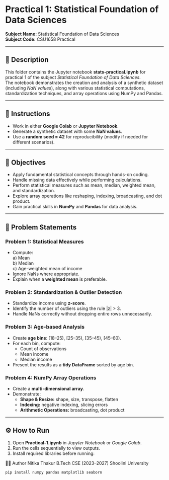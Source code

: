 # Practical 1: Statistical Foundation of Data Sciences

**Subject Name:** Statistical Foundation of Data Sciences  
**Subject Code:** CSU1658 Practical  

---

## 📖 Description
This folder contains the Jupyter notebook **stats-practical.ipynb** for practical 1 of the subject *Statistical Foundation of Data Sciences*.  
The notebook demonstrates the creation and analysis of a synthetic dataset (including *NaN values*), along with various statistical computations, standardization techniques, and array operations using NumPy and Pandas.  

---

## 🎯 Instructions
- Work in either **Google Colab** or **Jupyter Notebook**.  
- Generate a synthetic dataset with some **NaN values**.  
- Use a **random seed = 42** for reproducibility (modify if needed for different scenarios).  

---

## 📝 Objectives
- Apply fundamental statistical concepts through hands-on coding.  
- Handle missing data effectively while performing calculations.  
- Perform statistical measures such as mean, median, weighted mean, and standardization.  
- Explore array operations like reshaping, indexing, broadcasting, and dot product.  
- Gain practical skills in **NumPy** and **Pandas** for data analysis.  

---

## 📌 Problem Statements

### Problem 1: Statistical Measures
- Compute:  
  a) Mean  
  b) Median  
  c) Age-weighted mean of income  
- Ignore NaNs where appropriate.  
- Explain when a **weighted mean** is preferable.  

### Problem 2: Standardization & Outlier Detection
- Standardize income using **z-score**.  
- Identify the number of outliers using the rule |z| > 3.  
- Handle NaNs correctly without dropping entire rows unnecessarily.  

### Problem 3: Age-based Analysis
- Create **age bins**: [18–25), [25–35), [35–45), [45–60).  
- For each bin, compute:  
  - Count of observations  
  - Mean income  
  - Median income  
- Present the results as a **tidy DataFrame** sorted by age bin.  

### Problem 4: NumPy Array Operations
- Create a **multi-dimensional array**.  
- Demonstrate:  
  - **Shape & Resize:** shape, size, transpose, flatten  
  - **Indexing:** negative indexing, slicing errors  
  - **Arithmetic Operations:** broadcasting, dot product  

---

## ⚙️ How to Run
1. Open **Practical-1.ipynb** in *Jupyter Notebook* or *Google Colab*.  
2. Run the cells sequentially to view outputs.  
3. Install required libraries before running:


👩‍💻 Author
Nitika Thakur
B.Tech CSE (2023–2027)
Shoolini University

```bash
pip install numpy pandas matplotlib seaborn


